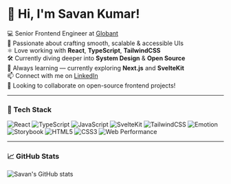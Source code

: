 # 👋 Hi, I'm Savan Kumar!

💻 Senior Frontend Engineer at [Globant](https://www.globant.com/)  
🎨 Passionate about crafting smooth, scalable & accessible UIs  
⚛️ Love working with **React**, **TypeScript**, **TailwindCSS**  
🛠 Currently diving deeper into **System Design** & **Open Source**  
🌱 Always learning — currently exploring **Next.js** and **SvelteKit**  
📫 Connect with me on [LinkedIn](https://www.linkedin.com/in/savan-kumar-860659109/)  
🚀 Looking to collaborate on open-source frontend projects!

---

### 🔧 Tech Stack

![React](https://img.shields.io/badge/-React-61DAFB?style=flat&logo=react&logoColor=white)
![TypeScript](https://img.shields.io/badge/-TypeScript-3178C6?style=flat&logo=typescript&logoColor=white)
![JavaScript](https://img.shields.io/badge/-JavaScript-F7DF1E?style=flat&logo=javascript&logoColor=black)
![SvelteKit](https://img.shields.io/badge/-SvelteKit-FF3E00?style=flat&logo=svelte&logoColor=white)
![TailwindCSS](https://img.shields.io/badge/-TailwindCSS-38B2AC?style=flat&logo=tailwind-css&logoColor=white)
![Emotion](https://img.shields.io/badge/-Emotion-DB7093?style=flat&logo=emotion&logoColor=white)
![Storybook](https://img.shields.io/badge/-Storybook-FF4785?style=flat&logo=storybook&logoColor=white)
![HTML5](https://img.shields.io/badge/-HTML5-E34F26?style=flat&logo=html5&logoColor=white)
![CSS3](https://img.shields.io/badge/-CSS3-1572B6?style=flat&logo=css3&logoColor=white)
![Web Performance](https://img.shields.io/badge/-Web%20Optimization-0ABF53?style=flat&logo=google-chrome&logoColor=white)


---

### 📈 GitHub Stats

![Savan's GitHub stats](https://github-readme-stats.vercel.app/api?username=SavanKumar8&show_icons=true&theme=tokyonight&hide=prs)
